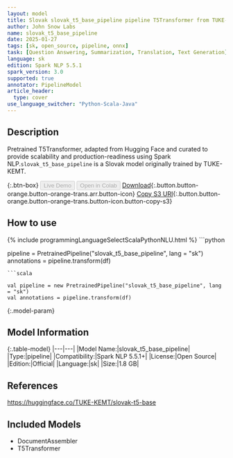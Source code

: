 ```yaml
---
layout: model
title: Slovak slovak_t5_base_pipeline pipeline T5Transformer from TUKE-KEMT
author: John Snow Labs
name: slovak_t5_base_pipeline
date: 2025-01-27
tags: [sk, open_source, pipeline, onnx]
task: [Question Answering, Summarization, Translation, Text Generation]
language: sk
edition: Spark NLP 5.5.1
spark_version: 3.0
supported: true
annotator: PipelineModel
article_header:
  type: cover
use_language_switcher: "Python-Scala-Java"
---
```


## Description

Pretrained T5Transformer, adapted from Hugging Face and curated to provide scalability and production-readiness using Spark NLP.`slovak_t5_base_pipeline` is a Slovak model originally trained by TUKE-KEMT.

{:.btn-box}
<button class="button button-orange" disabled>Live Demo</button>
<button class="button button-orange" disabled>Open in Colab</button>
[Download](https://s3.amazonaws.com/auxdata.johnsnowlabs.com/public/models/slovak_t5_base_pipeline_sk_5.5.1_3.0_1738001875938.zip){:.button.button-orange.button-orange-trans.arr.button-icon}
[Copy S3 URI](s3://auxdata.johnsnowlabs.com/public/models/slovak_t5_base_pipeline_sk_5.5.1_3.0_1738001875938.zip){:.button.button-orange.button-orange-trans.button-icon.button-copy-s3}

## How to use



<div class="tabs-box" markdown="1">
{% include programmingLanguageSelectScalaPythonNLU.html %}
```python

pipeline = PretrainedPipeline("slovak_t5_base_pipeline", lang = "sk")
annotations =  pipeline.transform(df)   

```
```scala

val pipeline = new PretrainedPipeline("slovak_t5_base_pipeline", lang = "sk")
val annotations = pipeline.transform(df)

```
</div>

{:.model-param}
## Model Information

{:.table-model}
|---|---|
|Model Name:|slovak_t5_base_pipeline|
|Type:|pipeline|
|Compatibility:|Spark NLP 5.5.1+|
|License:|Open Source|
|Edition:|Official|
|Language:|sk|
|Size:|1.8 GB|

## References

https://huggingface.co/TUKE-KEMT/slovak-t5-base

## Included Models

- DocumentAssembler
- T5Transformer